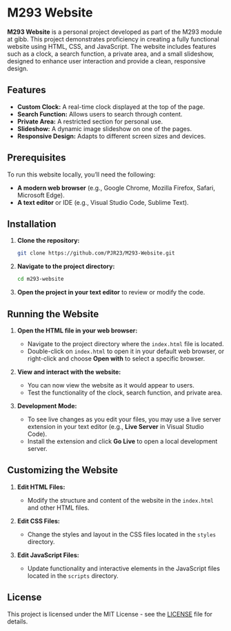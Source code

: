 # M293 Website

**M293 Website** is a personal project developed as part of the M293 module at gibb. This project demonstrates proficiency in creating a fully functional website using HTML, CSS, and JavaScript. The website includes features such as a clock, a search function, a private area, and a small slideshow, designed to enhance user interaction and provide a clean, responsive design.

## Features

- **Custom Clock:** A real-time clock displayed at the top of the page.
- **Search Function:** Allows users to search through content.
- **Private Area:** A restricted section for personal use.
- **Slideshow:** A dynamic image slideshow on one of the pages.
- **Responsive Design:** Adapts to different screen sizes and devices.

## Prerequisites

To run this website locally, you’ll need the following:

- **A modern web browser** (e.g., Google Chrome, Mozilla Firefox, Safari, Microsoft Edge).
- **A text editor** or IDE (e.g., Visual Studio Code, Sublime Text).

## Installation

1. **Clone the repository:**

    ```bash
    git clone https://github.com/PJR23/M293-Website.git
    ```

2. **Navigate to the project directory:**

    ```bash
    cd m293-website
    ```

3. **Open the project in your text editor** to review or modify the code.

## Running the Website

1. **Open the HTML file in your web browser:**

    - Navigate to the project directory where the `index.html` file is located.
    - Double-click on `index.html` to open it in your default web browser, or right-click and choose **Open with** to select a specific browser.

2. **View and interact with the website:**

    - You can now view the website as it would appear to users.
    - Test the functionality of the clock, search function, and private area.

3. **Development Mode:**

    - To see live changes as you edit your files, you may use a live server extension in your text editor (e.g., **Live Server** in Visual Studio Code).
    - Install the extension and click **Go Live** to open a local development server.

## Customizing the Website

1. **Edit HTML Files:**

    - Modify the structure and content of the website in the `index.html` and other HTML files.

2. **Edit CSS Files:**

    - Change the styles and layout in the CSS files located in the `styles` directory.

3. **Edit JavaScript Files:**

    - Update functionality and interactive elements in the JavaScript files located in the `scripts` directory.

## License

This project is licensed under the MIT License - see the [LICENSE](LICENSE) file for details.
